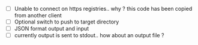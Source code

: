 - [ ] Unable to connect on https registries.. why ? this code has been copied from another client 
- [ ] Optional switch to push to target directory
- [ ] JSON format output and input
- [ ] currently output is sent to stdout.. how about an output file ?

<br><br><br>